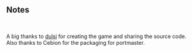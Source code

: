 ## Notes
<br/>

A big thanks to [dulsi](https://github.com/dulsi/PinballDiscRoom) for creating the game and sharing the source code. Also thanks to Cebion for the packaging for portmaster.
<br/>

